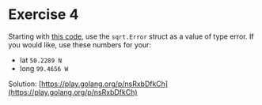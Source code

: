 # Exercise 4

Starting with [this code](https://play.golang.org/p/wlEM1tgfQD), use the `sqrt.Error` struct as a value of type error. If you would like, use these numbers for your:
- lat `50.2289 N`
- long `99.4656 W`

Solution: [https://play.golang.org/p/nsRxbDfkCh](https://play.golang.org/p/nsRxbDfkCh)
